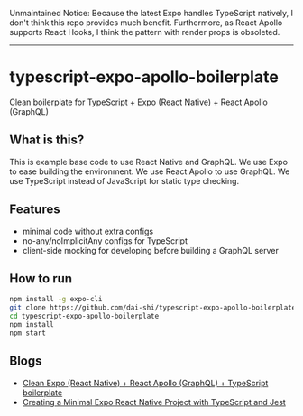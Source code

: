Unmaintained Notice: Because the latest Expo handles TypeScript natively, I don't think this repo provides much benefit. Furthermore, as React Apollo supports React Hooks, I think the pattern with render props is obsoleted.

----

# typescript-expo-apollo-boilerplate

Clean boilerplate for TypeScript + Expo (React Native) + React Apollo (GraphQL)

## What is this?

This is example base code to use React Native and GraphQL.
We use Expo to ease building the environment.
We use React Apollo to use GraphQL.
We use TypeScript instead of JavaScript for static type checking.

## Features

- minimal code without extra configs
- no-any/noImplicitAny configs for TypeScript
- client-side mocking for developing before building a GraphQL server

## How to run

```bash
npm install -g expo-cli
git clone https://github.com/dai-shi/typescript-expo-apollo-boilerplate.git
cd typescript-expo-apollo-boilerplate
npm install
npm start
```

## Blogs

- [Clean Expo (React Native) + React Apollo (GraphQL) + TypeScript boilerplate](https://blog.axlight.com/posts/clean-expo-react-native-react-apollo-graphql-typescript-boilerplate/)
- [Creating a Minimal Expo React Native Project with TypeScript and Jest](https://blog.axlight.com/posts/creating-a-minimal-expo-react-native-project-with-typescript-and-jest/)
